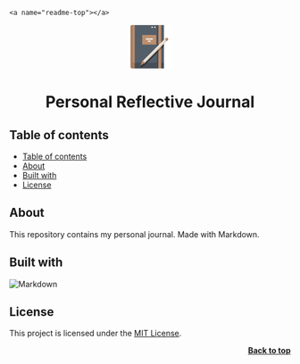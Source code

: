 `<a name="readme-top"></a>`

<div align="center">
  <a href="https://github.com/seesmof/">
    <img src="./public/logo.png" alt="Logo" height="80">
  </a>

<h1 align="center">Personal Reflective Journal</h1>
</div>

## Table of contents

- [Table of contents](#table-of-contents)
- [About](#about)
- [Built with](#built-with)
- [License](#license)

## About

This repository contains my personal journal. Made with Markdown.

## Built with

![Markdown](https://img.shields.io/badge/markdown-%23000000.svg?style=for-the-badge&logo=markdown&logoColor=white)

## License

This project is licensed under the [MIT License](./LICENSE).

<p align="right"><a href="#readme-top"><strong>Back to top</strong></a></p>
